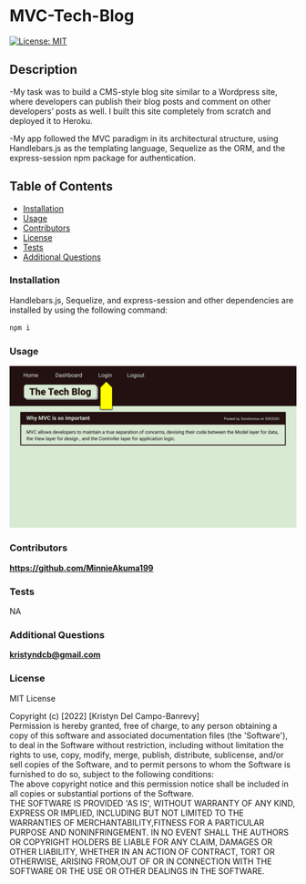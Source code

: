 # MVC-Tech-Blog

[![License: MIT](https://img.shields.io/badge/License-MIT-yellow.svg)](https://opensource.org/licenses/MIT)

## Description

-My task was to build a CMS-style blog site similar to a Wordpress site, where developers can publish their blog posts and comment on other developers’ posts as well. I built this site completely from scratch and deployed it to Heroku.

-My app followed the MVC paradigm in its architectural structure, using Handlebars.js as the templating language, Sequelize as the ORM, and the express-session npm package for authentication.

## Table of Contents

- [Installation](#installation)
- [Usage](#usage)
- [Contributors](#contributors)
- [License](#license)
- [Tests](#tests)
- [Additional Questions](#additional-questions)

### Installation

Handlebars.js, Sequelize, and express-session and other dependencies are installed by using the following command:

```md
npm i
```

### Usage

![alt text](assets/14-mvc-homework-demo-01.gif)

### Contributors

**https://github.com/MinnieAkuma199**

### Tests

NA

### Additional Questions

**kristyndcb@gmail.com**

### License

MIT License

Copyright (c) [2022] [Kristyn Del Campo-Banrevy]<br /> Permission is hereby granted, free of charge, to any person obtaining a copy of this software and associated documentation files (the 'Software'), to deal in the Software without restriction, including without limitation the rights to use, copy, modify, merge, publish, distribute, sublicense, and/or sell copies of the Software, and to permit persons to whom the Software is furnished to do so, subject to the following conditions:<br />The above copyright notice and this permission notice shall be included in all copies or substantial portions of the Software.<br />THE SOFTWARE IS PROVIDED 'AS IS', WITHOUT WARRANTY OF ANY KIND, EXPRESS OR IMPLIED, INCLUDING BUT NOT LIMITED TO THE WARRANTIES OF MERCHANTABILITY,FITNESS FOR A PARTICULAR PURPOSE AND NONINFRINGEMENT. IN NO EVENT SHALL THE AUTHORS OR COPYRIGHT HOLDERS BE LIABLE FOR ANY CLAIM, DAMAGES OR OTHER LIABILITY, WHETHER IN AN ACTION OF CONTRACT, TORT OR OTHERWISE, ARISING FROM,OUT OF OR IN CONNECTION WITH THE SOFTWARE OR THE USE OR OTHER DEALINGS IN THE SOFTWARE.
